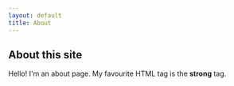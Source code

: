 ```yaml
---
layout: default
title: About
---
```


## About this site
Hello! I'm an about page. My favourite HTML tag is the <strong>strong</strong> tag.